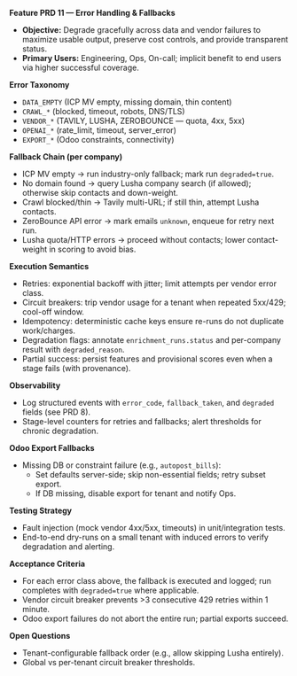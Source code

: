 **Feature PRD 11 — Error Handling & Fallbacks**

- **Objective:** Degrade gracefully across data and vendor failures to maximize usable output, preserve cost controls, and provide transparent status.
- **Primary Users:** Engineering, Ops, On-call; implicit benefit to end users via higher successful coverage.

**Error Taxonomy**
- `DATA_EMPTY` (ICP MV empty, missing domain, thin content)
- `CRAWL_*` (blocked, timeout, robots, DNS/TLS)
- `VENDOR_*` (TAVILY, LUSHA, ZEROBOUNCE — quota, 4xx, 5xx)
- `OPENAI_*` (rate_limit, timeout, server_error)
- `EXPORT_*` (Odoo constraints, connectivity)

**Fallback Chain (per company)**
- ICP MV empty → run industry-only fallback; mark run `degraded=true`.
- No domain found → query Lusha company search (if allowed); otherwise skip contacts and down-weight.
- Crawl blocked/thin → Tavily multi-URL; if still thin, attempt Lusha contacts.
- ZeroBounce API error → mark emails `unknown`, enqueue for retry next run.
- Lusha quota/HTTP errors → proceed without contacts; lower contact-weight in scoring to avoid bias.

**Execution Semantics**
- Retries: exponential backoff with jitter; limit attempts per vendor error class.
- Circuit breakers: trip vendor usage for a tenant when repeated 5xx/429; cool-off window.
- Idempotency: deterministic cache keys ensure re-runs do not duplicate work/charges.
- Degradation flags: annotate `enrichment_runs.status` and per-company result with `degraded_reason`.
- Partial success: persist features and provisional scores even when a stage fails (with provenance).

**Observability**
- Log structured events with `error_code`, `fallback_taken`, and `degraded` fields (see PRD 8).
- Stage-level counters for retries and fallbacks; alert thresholds for chronic degradation.

**Odoo Export Fallbacks**
- Missing DB or constraint failure (e.g., `autopost_bills`):
  - Set defaults server-side; skip non-essential fields; retry subset export.
  - If DB missing, disable export for tenant and notify Ops.

**Testing Strategy**
- Fault injection (mock vendor 4xx/5xx, timeouts) in unit/integration tests.
- End-to-end dry-runs on a small tenant with induced errors to verify degradation and alerting.

**Acceptance Criteria**
- For each error class above, the fallback is executed and logged; run completes with `degraded=true` where applicable.
- Vendor circuit breaker prevents >3 consecutive 429 retries within 1 minute.
- Odoo export failures do not abort the entire run; partial exports succeed.

**Open Questions**
- Tenant-configurable fallback order (e.g., allow skipping Lusha entirely).
- Global vs per-tenant circuit breaker thresholds.

